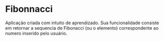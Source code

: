 # Fibonnacci

Aplicação criada com intuito de aprendizado.
Sua funcionalidade consiste em retornar a sequencia de Fibonacci (ou o elemento) correspondente ao numero inserido pelo usuário.
